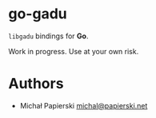 go-gadu
=======

`libgadu` bindings for **Go**.

Work in progress. Use at your own risk.

# Authors

* Michał Papierski <michal@papierski.net>
